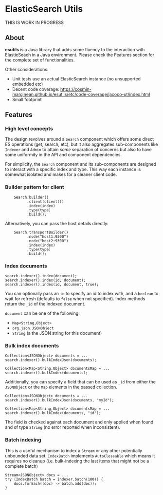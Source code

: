 # ElasticSearch Utils

THIS IS WORK IN PROGRESS

## About
**esutils** is a Java library that adds some fluency to the interaction with ElasticSeach in a Java environment. Please check the Features section for the complete set of functionalities.

Other considerations:
* Unit tests use an actual ElasticSearch instance (no unsupported embedded etc)
* Decent code coverage: https://cosmin-marginean.github.io/esutils/etc/code-coverage/jacoco-ut/index.html
* Small footprint
 
## Features
### High level concepts
The design revolves around a `Search` component which offers some direct ES operations (get, search, etc), but it also aggregates sub-components like `Indexer` and
`Admin` to attain _some_ separation of concerns but also to have some uniformity in the API and component dependencies.

For simplicity, the `Search` component and its sub-components are designed to interact with a specific index and type. This way each instance is somewhat isolated
and makes for a cleaner client code. 

### Builder pattern for client
```
    Search.builder()
          .client(client())
          .index(index)
          .type(type)
          .build();
```
Alternatively, you can pass the host details directly:
```
    Search.transportBuilder()
          .node("host1:9300")
          .node("host2:9300")
          .index(index)
          .type(type)
          .build();
```

### Index documents
```
search.indexer().index(document);
search.indexer().index(id, document);
search.indexer().index(id, document, true);
```
You can optionally pass an `id` to specify an id to index with, and a `boolean` to wait for refresh (defaults to `false` when not specified).
Index methods return the `_id` of the indexed document.

`document` can be one of the following:
* `Map<String,Object>`
* `org.json.JSONObject`
* `String` (a the JSON string for this document)

### Bulk index documents
```
Collection<JSONObject> documents = ...
search.indexer().bulkIndexJson(documents);

Collection<Map<String,Object> documentsMap = ...
search.indexer().bulkIndex(documents);
```

Additionally, you can specify a field that can be used as `_id` from either the `JSONObject` or the `Map` elements in the passed collection.
```
Collection<JSONObject> documents = ...
search.indexer().bulkIndexJson(documents, "myId");

Collection<Map<String,Object> documentsMap = ...
search.indexer().bulkIndex(documents, "id");
```
The field is checked against each document and only applied when found and of type `String` (no error reported when inconsistent).

### Batch indexing
This is a useful mechanism to index a `Stream` or any other potentially unbounded data set.
`IndexBatch` implements `AutoCloseable` which means it requires no cleanup (i.e. bulk-indexing the last items that might not be a complete batch) 
```
Stream<JSONObject> docs = ...
try (IndexBatch batch = indexer.batch(100)) {
    docs.forEach((doc) -> batch.add(doc));
}

```